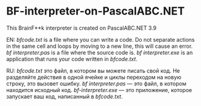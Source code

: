# BF-interpreter-on-PascalABC.NET
This BrainF**k interpreter is created on PascalABC.NET 3.9

EN:
_bfcode.txt_  is a file where you can write a code. Do not separate actions in the same cell and loops by moving to a new line, this will cause an error.
_bf interpreter.pas_ is a file where the source code is.
_bf interpreter.exe_ is an application that runs your code written in _bfcode.txt_.

RU:
_bfcode.txt_ это файл, в котором вы можете писать свой код. Не разделяйте действия в одной ячейке и циклы переходом на новую строку, это вызовет ошибку.
_bf interpreter.pas_ — это файл, в котором находится исходный код.
_bf-interpreter.exe_ — это приложение, которое запускает ваш код, написанный в _bfcode.txt_.
